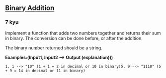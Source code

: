<h2><a href=https://www.codewars.com/kata/551f37452ff852b7bd000139/train/javascript target="_blank">Binary Addition</a></h2><h3>7 kyu</h3><p>Implement a function that adds two numbers together and returns their sum in binary. The conversion can be done before, or after the addition.</p><p>The binary number returned should be a string.</p><p><strong>Examples:(Input1, Input2 --&gt; Output (explanation)))</strong></p><pre><code>1, 1 --&gt; "10" (1 + 1 = 2 in decimal or 10 in binary)5, 9 --&gt; "1110" (5 + 9 = 14 in decimal or 11 in binary)</code></pre>
